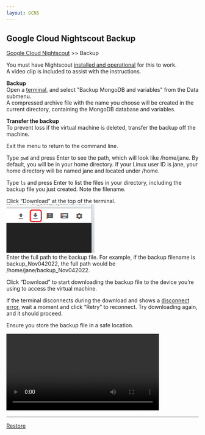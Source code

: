 ```yaml
---
layout: GCNS
---
```


## Google Cloud Nightscout Backup
[Google Cloud Nightscout](./GoogleCloud.md) >> Backup  
  
You must have Nightscout [installed and operational](./GoogleCloud.md) for this to work.  
A video clip is included to assist with the instructions.  
  
**Backup**  
Open a [terminal](./Terminal.md), and select "Backup MongoDB and variables" from the Data submenu.  
A compressed archive file with the name you choose will be created in the current directory, containing the MongoDB database and variables.  
  
**Transfer the backup**  
To prevent loss if the virtual machine is deleted, transfer the backup off the machine.  
  
Exit the menu to return to the command line.  
  
Type `pwd` and press Enter to see the path, which will look like /home/jane. By default, you will be in your home directory. If your Linux user ID is jane, your home directory will be named jane and located under /home.  
  
Type `ls` and press Enter to list the files in your directory, including the backup file you just created. Note the filename.  
  
Click “Download” at the top of the terminal.    
![](./images/Download.png)  
Enter the full path to the backup file. For example, if the backup filename is backup_Nov042022, the full path would be /home/jane/backup_Nov042022.  
  
Click “Download” to start downloading the backup file to the device you’re using to access the virtual machine.  
  
If the terminal disconnects during the download and shows a [disconnect error](./images/Disconnect.png), wait a moment and click “Retry” to reconnect. Try downloading again, and it should proceed.  
  
Ensure you store the backup file in a safe location.  

<video width="400" controlsList="nodownload" src="./video/Backup.mp4" controls>  
</video>  
  
<br/>  
  
---  
  
[Restore](./DatabaseRestore.md)  
  
